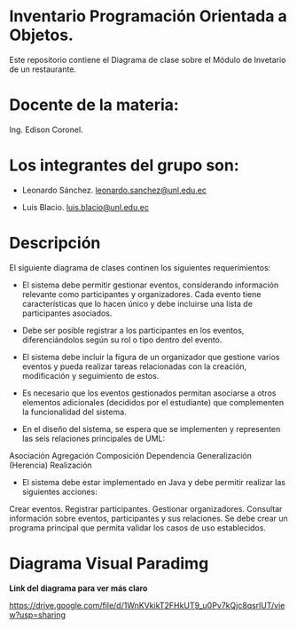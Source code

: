 # Inventario Programación Orientada a Objetos.
Este repositorio contiene el Diagrama de clase sobre el Módulo de Invetario de un restaurante.

# Docente de la materia:
Ing. Edison Coronel.

# Los integrantes del grupo son: 
- Leonardo Sánchez.
  leonardo.sanchez@unl.edu.ec
  
- Luis Blacio.
  luis.blacio@unl.edu.ec
  
# Descripción 
El siguiente diagrama de clases continen los siguientes requerimientos:
- El sistema debe permitir gestionar eventos, considerando información relevante como participantes y organizadores. Cada evento tiene características que lo hacen único y debe incluirse una lista de participantes asociados.

- Debe ser posible registrar a los participantes en los eventos, diferenciándolos según su rol o tipo dentro del evento.

- El sistema debe incluir la figura de un organizador que gestione varios eventos y pueda realizar tareas relacionadas con la creación, modificación y seguimiento de estos.

- Es necesario que los eventos gestionados permitan asociarse a otros elementos adicionales (decididos por el estudiante) que complementen la funcionalidad del sistema.

- En el diseño del sistema, se espera que se implementen y representen las seis relaciones principales de UML:

Asociación
Agregación
Composición
Dependencia
Generalización (Herencia)
Realización


- El sistema debe estar implementado en Java y debe permitir realizar las siguientes acciones:

Crear eventos.
Registrar participantes.
Gestionar organizadores.
Consultar información sobre eventos, participantes y sus relaciones.
Se debe crear un programa principal que permita validar los casos de uso establecidos.


# Diagrama Visual Paradimg 




**Link del diagrama para ver más claro**

https://drive.google.com/file/d/1WnKVkikT2FHkUT9_u0Pv7kQjc8qsrlUT/view?usp=sharing
